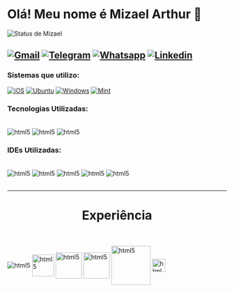 
<h1> Olá! Meu nome é Mizael Arthur 👋 </h1>


![Status de Mizael](https://github-readme-stats.vercel.app/api?username=mizaelarthur&show_icons=true&theme=dark)

[![Gmail](https://img.shields.io/badge/Gmail-D14836?style=for-the-badge&logo=gmail&logoColor=white)](mizaelarthur2001@gmail.com)
[![Telegram](https://img.shields.io/badge/Telegram-2CA5E0?style=for-the-badge&logo=telegram&logoColor=white)](https://t.me/M1Z43L)
[![Whatsapp](https://img.shields.io/badge/WhatsApp-25D366?style=for-the-badge&logo=whatsapp&logoColor=white)](https://wa.me/+5584991560916)
[![Linkedin](https://img.shields.io/badge/LinkedIn-0077B5?style=for-the-badge&logo=linkedin&logoColor=white)](https://www.linkedin.com/in/mizael-arthur/)
---
### Sistemas que utilizo:
[![iOS](https://img.shields.io/badge/iOS-000000?style=for-the-badge&logo=ios&logoColor=white)]()
[![Ubuntu](https://img.shields.io/badge/Ubuntu-E95420?style=for-the-badge&logo=ubuntu&logoColor=white)]()
[![Windows](https://img.shields.io/badge/Windows-0078D6?style=for-the-badge&logo=windows&logoColor=white)]()
[![Mint](https://img.shields.io/badge/Linux_Mint-87CF3E?style=for-the-badge&logo=linux-mint&logoColor=white)]()

### Tecnologias Utilizadas:
<div style="display: inlune_block"><br/>
  <img align='center' alt='html5' src='https://img.shields.io/badge/Python-3776AB?style=for-the-badge&logo=python&logoColor=white'>
  <img align='center' alt='html5' src='https://img.shields.io/badge/MySQL-005C84?style=for-the-badge&logo=mysql&logoColor=white'>
  <img align='center' alt='html5' src='https://img.shields.io/badge/PostgreSQL-316192?style=for-the-badge&logo=postgresql&logoColor=white'>  
</div>

### IDEs Utilizadas:
<div style="display: inlune_block"><br/>
  <img align='center' alt='html5' src='https://img.shields.io/badge/Visual_Studio_Code-0078D4?style=for-the-badge&logo=visual%20studio%20code&logoColor=white'>
  <img align='center' alt='html5' src='https://img.shields.io/badge/sublime_text-%23575757.svg?&style=for-the-badge&logo=sublime-text&logoColor=important'>
  <img align='center' alt='html5' src='https://img.shields.io/badge/PyCharm-000000.svg?&style=for-the-badge&logo=PyCharm&logoColor=white'>
  <img align='center' alt='html5' src='https://img.shields.io/badge/Gitpod-000000?style=for-the-badge&logo=gitpod&logoColor=#FFAE33'>
  <img align='center' alt='html5' src='https://img.shields.io/badge/Colab-F9AB00?style=for-the-badge&logo=googlecolab&color=525252'>
</div>

<br/>

---

<h1 align="center"> Experiência </h1>
<br/>
<div style="display: inlune_block"><br/>
  <img align='center' alt='html5' src='https://mikrotik.com/img/mtv2/newlogo.svg'>
  <img align='center' width='auto' height='50' alt='html5' src='https://camo.githubusercontent.com/71e79cfd6b679d246f9c432811761bc96eeeaf8680c15db2a8aa842d67398f45/68747470733a2f2f6173736574732e7a61626269782e636f6d2f696d672f6c6f676f2f7a61626269785f6c6f676f5f353030783133312e706e67'>
  <img align='center' width='auto' height='60' alt='html5' src='https://22751443.fs1.hubspotusercontent-na1.net/hub/22751443/hubfs/logo-snep.png?width=1920&name=logo-snep.png'>
  <img align='center' width='auto' height='60' alt='html5' src='https://purdi.com//wp-content/uploads/2020/01/ubiquiti-white-logo-1024x309-1-300x143.png'>
  <img align='center' width='auto' height='90' alt='html5' src='https://glpi-project.org/wp-content/uploads/2021/06/glpi-white-footer.png.webp'>
  <img align='center' width='auto' height='30' alt='html5' src='https://global-uploads.webflow.com/611a19b9853b7414a0f6b3f6/611bbb87319adfd903b90f24_logoRC.svg'>
  
</div>
